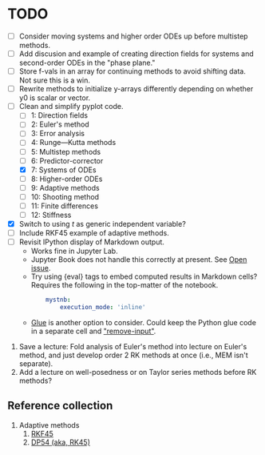 # TODO

- [ ] Consider moving systems and higher order ODEs up before multistep methods.
- [ ] Add discusion and example of creating direction fields for systems and second-order ODEs in the "phase plane."
- [ ]  Store f-vals in an array for continuing methods to avoid shifting data. Not sure this is a win.
- [ ] Rewrite methods to initialize y-arrays differently depending on whether y0 is scalar or vector.
- [ ] Clean and simplify pyplot code.
	- [ ] 1: Direction fields
	- [ ] 2: Euler's method
	- [ ] 3: Error analysis
	- [ ] 4: Runge—Kutta methods
	- [ ] 5: Multistep methods
	- [ ] 6: Predictor-corrector
	- [x] 7: Systems of ODEs
	- [ ] 8: Higher-order ODEs
	- [ ] 9: Adaptive methods
	- [ ] 10: Shooting method
	- [ ] 11: Finite differences
	- [ ] 12: Stiffness
- [x] Switch to using $t$ as generic independent variable?
- [ ] Include RKF45 example of adaptive methods.
- [ ] Revisit IPython display of Markdown output.
	- Works fine in Jupyter Lab.
	- Jupyter Book does not handle this correctly at present. See [Open issue](https://github.com/executablebooks/jupyter-book/issues/1771).
	- Try using {eval} tags to embed computed results in Markdown cells? Requires the following in the top-matter of the notebook.
		``` yaml
			mystnb:
 	   			execution_mode: 'inline'
		```
	- [Glue](https://jupyterbook.org/en/stable/content/executable/output-insert.html) is another option to consider. Could keep the Python glue code in a separate cell and ["remove-input"](https://myst-nb.readthedocs.io/en/latest/render/hiding.html).
1. Save a lecture: Fold analysis of Euler's method into lecture on Euler's method, and just develop order 2 RK methods at once (i.e., MEM isn't separate).
1. Add a lecture on well-posedness or on Taylor series methods before RK methods?

## Reference collection

1. Adaptive methods
	1. [RKF45](https://ntrs.nasa.gov/api/citations/19690021375/downloads/19690021375.pdf)
	1. [DP54 (aka, RK45)](https://www.sciencedirect.com/science/article/pii/0771050X80900133)
